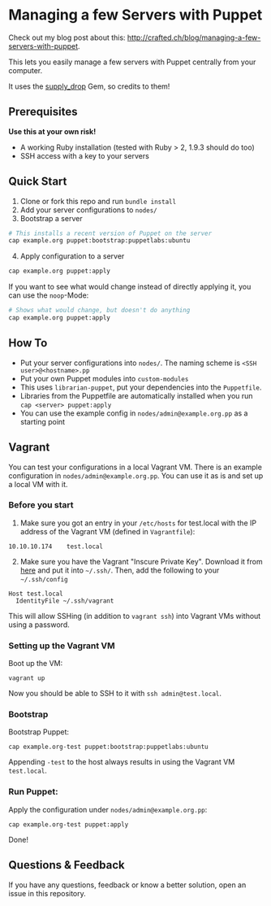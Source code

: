 # Managing a few Servers with Puppet

Check out my blog post about this: http://crafted.ch/blog/managing-a-few-servers-with-puppet.

This lets you easily manage a few servers with Puppet centrally from your computer.

It uses the [supply_drop][supply-drop] Gem, so credits to them!


## Prerequisites

**Use this at your own risk!**

- A working Ruby installation (tested with Ruby > 2, 1.9.3 should do too)
- SSH access with a key to your servers

## Quick Start

1. Clone or fork this repo and run `bundle install`
2. Add your server configurations to `nodes/`
3. Bootstrap a server

  ```bash
  # This installs a recent version of Puppet on the server
  cap example.org puppet:bootstrap:puppetlabs:ubuntu
  ```

4. Apply configuration to a server

  ```bash
  cap example.org puppet:apply
  ```

  If you want to see what would change instead of directly applying it, you can use the `noop`-Mode:

  ```bash
  # Shows what would change, but doesn't do anything
  cap example.org puppet:apply
  ```

## How To

- Put your server configurations into `nodes/`. The naming scheme is `<SSH user>@<hostname>.pp`
- Put your own Puppet modules into `custom-modules`
- This uses `librarian-puppet`, put your dependencies into the `Puppetfile`.
- Libraries from the Puppetfile are automatically installed when you run `cap <server> puppet:apply`
- You can use the example config in `nodes/admin@example.org.pp` as a starting point

## Vagrant

You can test your configurations in a local Vagrant VM.
There is an example configuration in `nodes/admin@example.org.pp`. You can use it as is and set up a local VM with it.

### Before you start

1. Make sure you got an entry in your `/etc/hosts` for test.local with the IP address of the Vagrant VM (defined in `Vagrantfile`):

  ```
  10.10.10.174    test.local
  ```

2. Make sure you have the Vagrant "Inscure Private Key". Download it from [here][vagrant-key] and put it into `~/.ssh/`. Then, add the following to your `~/.ssh/config`

  ```
  Host test.local
    IdentityFile ~/.ssh/vagrant
  ```

This will allow SSHing (in addition to `vagrant ssh`) into Vagrant VMs without using a password.


[supply-drop]: https://github.com/pitluga/supply_drop
[vagrant-key]: https://github.com/mitchellh/vagrant/blob/master/keys/vagrant


### Setting up the Vagrant VM

Boot up the VM:

```
vagrant up
```

Now you should be able to SSH to it with `ssh admin@test.local`.

### Bootstrap

Bootstrap Puppet:
```
cap example.org-test puppet:bootstrap:puppetlabs:ubuntu
```

Appending `-test` to the host always results in using the Vagrant VM `test.local`.

### Run Puppet:

Apply the configuration under `nodes/admin@example.org.pp`:

```
cap example.org-test puppet:apply
```

Done!


## Questions & Feedback

If you have any questions, feedback or know a better solution, open an issue in this repository.
